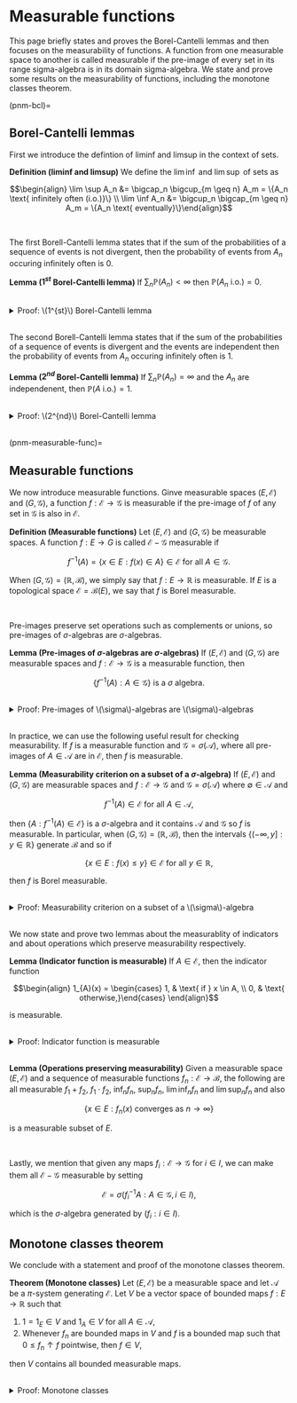 # Measurable functions

This page briefly states and proves the Borel-Cantelli lemmas and then focuses on the measurability of functions. A function from one measurable space to another is called measurable if the pre-image of every set in its range sigma-algebra is in its domain sigma-algebra. We state and prove some results on the measurability of functions, including the monotone classes theorem.
    
    
(pnm-bcl)=
## Borel-Cantelli lemmas

First we introduce the defintion of liminf and limsup in the context of sets.

<div class="definition">
    
**Definition (liminf and limsup)** We define the $\lim \inf$ and $\lim \sup$ of sets as
    
$$\begin{align} \lim \sup A_n &= \bigcap_n \bigcup_{m \geq n} A_m = \{A_n \text{ infinitely often (i.o.)}\} \\
\lim \inf A_n &= \bigcup_n \bigcap_{m \geq n} A_m = \{A_n \text{ eventually}\}\end{align}$$
    
</div>
<br>


The first Borell-Cantelli lemma states that if the sum of the probabilities of a sequence of events is not divergent, then the probability of events from $A_n$ occuring infinitely often is $0$.
    
<div class="lemma">

**Lemma ($1^{st}$ Borel-Cantelli lemma)** If $\sum_n \mathbb{P}(A_n) < \infty$ then $\mathbb{P}(A_n \text{ i.o.}) = 0$.

</div>
<br>
    
    
<details class="proof">
<summary>Proof: \(1^{st}\) Borel-Cantelli lemma</summary>

By definition we have
    
$$\begin{align}
\mathbb{P}(A \text{ i.o.}) &= \mathbb{P}\left(\cap_n \cup_{m \geq n} A_m\right) \\
                           &\leq \mathbb{P}\left(\cup_{m \geq n} A_m\right) \text{ for all } n\\
                           &\leq \sum_{m \geq n}\mathbb{P}\left(A_m\right) \to 0 \text{ as } n \to \infty.
\end{align}$$
    
Hence $\sum_n \mathbb{P}(A_n) < \infty \implies \mathbb{P}(A_n \text{ i.o.}) = 0$.
    
</details>
<br>

The second Borell-Cantelli lemma states that if the sum of the probabilities of a sequence of events is divergent and the events are independent then the probability of events from $A_n$ occuring infinitely often is $1$.
    
<div class="lemma">

**Lemma ($2^{nd}$ Borel-Cantelli lemma)** If $\sum_n \mathbb{P}(A_n) = \infty$ and the $A_n$ are independenent, then $\mathbb{P}(A \text{ i.o.}) = 1$.

</div>
<br>
    
    
<details class="proof">
<summary>Proof: \(2^{nd}\) Borel-Cantelli lemma</summary>

Since the $A_n$ are independenent, we can write
    
$$\begin{align}
\mathbb{P}\left(\bigcap^N_{m \geq n} A_m^C\right) &= \prod_{m = n}^N (1 - a_n) \\
                                                  &\leq \exp\left[-\sum_{m = n}^N a_n\right] && \text{ since } 1 - a \leq e^{-a} \text{ always} \\
                                                  &\to 0 \text{ as } N \to \infty,
\end{align}$$
    
from which it follows that

$$ \mathbb{P}\left(\bigcap_{m \geq n} A_m^C\right) = 0 \text{ for all } n,$$
    
arriving at the result
    
$$ \mathbb{P}(A_n \text{ i.o.}) = 1 - \mathbb{P}\left(\bigcup_n \bigcap_{m \geq n} A_m^C\right) = 1.$$
    
</details>
<br>
    
(pnm-measurable-func)=
## Measurable functions

We now introduce measurable functions. Ginve measurable spaces $(E, \mathcal{E})$ and $(G, \mathcal{G})$, a function $f : \mathcal{E} \to \mathcal{G}$ is measurable if the pre-image of $f$ of any set in $\mathcal{G}$ is also in $\mathcal{E}$.
    
<div class="definition">
    
**Definition (Measurable functions)** Let $(E, \mathcal{E})$ and $(G, \mathcal{G})$ be measurable spaces. A function $f : E \to G$ is called $\mathcal{E}-\mathcal{G}$ measurable if
    
$$ f^{-1}(A) = \{ x \in E : f(x) \in A\} \in \mathcal{E} \text{ for all } A \in \mathcal{G}.$$
    
When $(G, \mathcal{G}) = (\mathbb{R}, \mathcal{B})$, we simply say that $f : E \to \mathbb{R}$ is measurable. If $E$ is a topological space $\mathcal{E} = \mathcal{B}(E)$, we say that $f$ is Borel measurable.
    
</div>
<br>


Pre-images preserve set operations such as complements or unions, so pre-images of $\sigma$-algebras are $\sigma$-algebras.

    
<div class="lemma">

**Lemma (Pre-images of $\sigma$-algebras are $\sigma$-algebras)** If $(E, \mathcal{E})$ and $(G, \mathcal{G})$ are measurable spaces and $f : \mathcal{E} \to \mathcal{G}$ is a measurable function, then
    
$$ \{f^{-1}(A) : A \in \mathcal{G}\} \text{ is a } \sigma \text{ algebra.}$$

</div>
<br>

<details class="proof">
<summary>Proof: Pre-images of \(\sigma\)-algebras are \(\sigma\)-algebras</summary>
    
Consider first the set
    
$$ \mathcal{S} = \{f^{-1}(A) : A \in \mathcal{G}\}.$$
    
Firstly, $\emptyset \in \mathcal{G}$ so $f^{-1}(\emptyset) = \emptyset \in \mathcal{S}$ by assumption. Second, if $A \in \mathcal{G}$ then $A^C \in \mathcal{G}$ so
    
$$f^{-1}(A^C) = f^{-1}(A)^C \in \mathcal{S}.$$
    
Lastly, assuming $A_n \in \mathcal{G}$ we have $A = \bigcup A_n \in \mathcal{G}$. By definition we have $f^{-1}(A)$ and so
    
$$\bigcup_{n = 1} f^{-1}\left(A_n \right) = f^{-1}\left(\bigcup_{n = 1} A_n \right) = f^{-1}(A) \in \mathcal{S}.$$
    
Therefore $S$ satisfies the {ref}`necessary properties<pnm-sigalg-meas>` to be a $\sigma$-algebra.
    
</details>
<br>
    
    
In practice, we can use the following useful result for checking measurability. If $f$ is a measurable function and $\mathcal{G} = \sigma(\mathcal{A})$, where all pre-images of $A \in \mathcal{A}$ are in $\mathcal{E}$, then $f$ is measurable.
    
    
<div class="lemma">

**Lemma (Measurability criterion on a subset of a $\sigma$-algebra)** If $(E, \mathcal{E})$ and $(G, \mathcal{G})$ are measurable spaces and $f : \mathcal{E} \to \mathcal{G}$ and $\mathcal{G} = \sigma(\mathcal{A})$ where $\emptyset \in \mathcal{A}$ and
    
$$f^{-1}(A) \in \mathcal{E} \text{ for all } A \in \mathcal{A},$$
    
then $\{A : f^{-1}(A) \in \mathcal{E}\}$ is a $\sigma$-algebra and it contains $\mathcal{A}$ and $\mathcal{G}$ so $f$ is measurable. In particular, when $(G, \mathcal{G}) = (\mathbb{R}, \mathcal{B})$, then the intervals $\{ (-\infty, y] : y \in \mathbb{R} \}$ generate $\mathcal{B}$ and so if
    
$$ \{x \in E : f(x) \leq y \} \in \mathcal{E} \text{ for all } y \in \mathbb{R}, $$

then $f$ is Borel measurable.

</div>
<br>
    
    
<details class="proof">
<summary>Proof: Measurability criterion on a subset of a \(\sigma\)-algebra</summary>
    
We can show this result using the same argument as the previous lemma.
    
</details>
<br>
    
We now state and prove two lemmas about the measurablity of indicators and about operations which preserve measurability respectively.
    
<div class="lemma">

**Lemma (Indicator function is measurable)** If $A \in \mathcal{E}$, then the indicator function
    
$$\begin{align}
1_{A}(x) = \begin{cases} 1, & \text{ if } x \in A, \\ 0, & \text{ otherwise,}\end{cases}
\end{align}$$
    
is measurable.

</div>
<br>
    
<details class="proof">
<summary>Proof: Indicator function is measurable</summary>

Let $(E, \mathcal{E})$ be a measurable space and consider the measruable space $G, \sigma(G)$ where $G = \{0, 1\}$. Then defining the indicator function
    
$$\begin{align}
1_{A}(x) = \begin{cases} 1, & \text{ if } x \in A, \\ 0, & \text{ otherwise,}\end{cases}
\end{align}$$
    
we see that its pre-image $1_{A}^{-1}$ can only take the values $\emptyset, A, A^C$ or $E$, all of which are in $\mathcal{E}$. Therefore $1_{A}$ is measurable.
    
</details>
<br>
    
    
<div class="lemma">

**Lemma (Operations preserving measurability)** Given a measurable space $(E, \mathcal{E})$ and a sequence of measurable functions $f_n : \mathcal{E} \to \mathcal{B}$, the following are all measurable $f_1 + f_2$, $f_1 \cdot f_2$, $\inf_n f_n$, $\sup_n f_n$, $\lim \inf_n f_n$ and $\lim \sup_n f_n$ and also
    
$$ \{ x \in E : f_n(x) \text{ converges as } n \to \infty \} $$
    
is a measurable subset of $E$.

</div>
<br>

    
Lastly, we mention that given any maps $f_i : \mathcal{E} \to \mathcal{G}$ for $i \in I$, we can make them all $\mathcal{E}-\mathcal{G}$ measurable by setting
    
$$ \mathcal{E} = \sigma\left( f_i^{-1}{A} : A \in \mathcal{G}, i \in I \right),$$
    
which is the $\sigma$-algebra generated by $(f_i : i \in I)$.
    
    
## Monotone classes theorem
    
We conclude with a statement and proof of the monotone classes theorem.
    
<div class="theorem">
    
**Theorem (Monotone classes)** Let $(E, \mathcal{E})$ be a measurable space and let $\mathcal{A}$ be a $\pi$-system generating $\mathcal{E}$. Let $V$ be a vector space of bounded maps $f : E \to \mathbb{R}$ such that
    
1. $1 = 1_{E} \in V$ and $1_A \in V$ for all $A \in \mathcal{A}$,
2. Whenever $f_n$ are bounded maps in $V$ and $f$ is a bounded map such that $0 \leq f_n \uparrow f$ pointwise, then $f \in V$,
    
then $V$ contains all bounded measurable maps.
    
</div>
<br>

<details class="proof">
<summary>Proof: Monotone classes</summary>

Let us define the set $D$ as
    
$$ D = \{A \in \mathcal{E} : 1_A \in V\}. $$
    
Then $D$ contains $E$ because $1 = 1_E \in V$. Also, whenever $A \subseteq B$ we have $1_{B \setminus A} = 1_B - 1_A \in V$ since $V$ is a vector space, so $B \setminus A \in D$. Lastly, whenever $A_n \in D$ such that $A_n \uparrow A$, we have $1_{A_n} \uparrow 1_A$ so $1_A \in V$ and also $A \in D$. Therefore, $D$ satisfies the requirements for being a $d$-system. Since $D$ contains the $\pi$-system $A$, we have by Dynkin's lemma
    
$$ \mathcal{E} \subseteq \sigma(\mathcal{A}) \subseteq \mathcal{D}. $$
    
But since $\mathcal{D} \subseteq \mathcal{E}$ we have $\mathcal{D} = \mathcal{E}$. Therefore, the $\sigma$-algebra $\mathcal{E}$ is generated by the family of sets which correspond to some indicator function in $V$. Now let $f : E \to [0, \infty)$ be any bounded non-negative measurable map. We define the piecewise constant approximation
    
$$ f_N(x) = 2^{-N} \sum^{~N2^N}_{n = 1} n~1_{A_{n, N}},$$
    
where the sets $A_{n, N}$ are defined as
    
$$ A_{n, N} = \left\{x : \frac{n}{2^N} < f(x) \leq \frac{n + 1}{2^N} \right\} \text{ for } n < N, \text{ and } \left\{x : f(x) > n\right\} \text{ for } n = N.$$
    
Τhese sets are contained in $\mathcal{E}$ because $f$ is a measurable map by assumption so that
    
$$\begin{align}
f^{-1}\left(\left(\frac{n}{2^N}, \frac{n + 1}{2^N}\right]\right) &\in \mathcal{E}, \\
~\\
f^{-1}\left(\left(n, \infty \right)\right) &\in \mathcal{E}.
\end{align}$$
    
Since $V$ is a vector space containing $1_{A_{n, N}}$, it contains any linear combination of them so it also contains $f_n$. Now since $f_n(x) \leq f(x)$ we have
    
$$ f_n(x) \leq f(x) \leq f_n(x) + \frac{1}{2^n}, $$
    
so $f_n \uparrow f$ pointwise, so $f \in V$ by the second property that we assumed $V$ to have. To show that $V$ contains an arbitrary bounded, measurable $f : E \to \mathbb{R}$, we can write $f = f^+ + f^-$ and apply the preceeding argument to $f^+ : E \to [0, \infty)$ completing the proof.
    
</details>
<br>
    